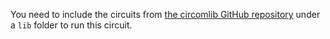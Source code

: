 You need to include the circuits from [the circomlib GitHub repository](https://github.com/iden3/circomlib/) under a `lib` folder to run this circuit.
